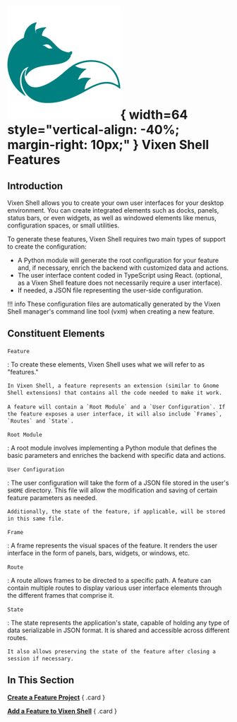 # ![vixen logo](../assets/vixen_logo.svg){ width=64 style="vertical-align: -40%; margin-right: 10px;" } Vixen Shell Features

## Introduction

Vixen Shell allows you to create your own user interfaces for your desktop environment. You can create integrated elements such as docks, panels, status bars, or even widgets, as well as windowed elements like menus, configuration spaces, or small utilities.

To generate these features, Vixen Shell requires two main types of support to create the configuration:

- A Python module will generate the root configuration for your feature and, if necessary, enrich the backend with customized data and actions.
- The user interface content coded in TypeScript using React. (optional, as a Vixen Shell feature does not necessarily require a user interface).
- If needed, a JSON file representing the user-side configuration.

!!! info
    These configuration files are automatically generated by the Vixen Shell manager's command line tool (vxm) when creating a new feature.

## Constituent Elements

`Feature`

:   To create these elements, Vixen Shell uses what we will refer to as "features."
    
    In Vixen Shell, a feature represents an extension (similar to Gnome Shell extensions) that contains all the code needed to make it work.

    A feature will contain a `Root Module` and a `User Configuration`. If the feature exposes a user interface, it will also include `Frames`, `Routes` and `State`.

`Root Module`
    
:   A root module involves implementing a Python module that defines the basic parameters and enriches the backend with specific data and actions.

`User Configuration`

:   The user configuration will take the form of a JSON file stored in the user's `$HOME` directory. This file will allow the modification and saving of certain feature parameters as needed.
    
    Additionally, the state of the feature, if applicable, will be stored in this same file.

`Frame`

:   A frame represents the visual spaces of the feature. It renders the user interface in the form of panels, bars, widgets, or windows, etc.

`Route`

:   A route allows frames to be directed to a specific path. A feature can contain multiple routes to display various user interface elements through the different frames that comprise it.

`State`

:   The state represents the application's state, capable of holding any type of data serializable in JSON format. It is shared and accessible across different routes.

    It also allows preserving the state of the feature after closing a session if necessary.

## In This Section

<div class="grid" markdown>

[__Create a Feature Project__](manage.md/#create-a-feature-project)
{ .card }

[__Add a Feature to Vixen Shell__](manage.md/#add-a-feature-to-vixen-shell)
{ .card }

</div>